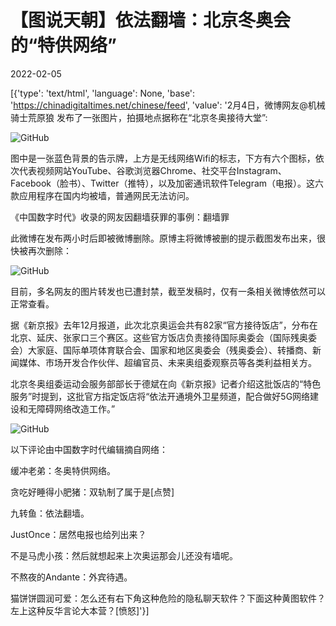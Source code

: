 # 【图说天朝】依法翻墙：北京冬奥会的“特供网络”

2022-02-05

[{'type': 'text/html', 'language': None, 'base': 'https://chinadigitaltimes.net/chinese/feed', 'value': '2月4日，微博网友@机械骑士荒原狼 发布了一张图片，拍摄地点据称在“北京冬奥接待大堂”:

![GitHub](https://chinadigitaltimes.net/chinese/files/2022/02/image-1644022822723.png)

图中是一张蓝色背景的告示牌，上方是无线网络Wifi的标志，下方有六个图标，依次代表视频网站YouTube、谷歌浏览器Chrome、社交平台Instagram、Facebook（脸书）、Twitter（推特），以及加密通讯软件Telegram（电报）。这六款应用程序在国内均被墙，普通网民无法访问。

《中国数字时代》收录的网友因翻墙获罪的事例：翻墙罪

此微博在发布两小时后即被微博删除。原博主将微博被删的提示截图发布出来，很快被再次删除：

![GitHub](https://chinadigitaltimes.net/chinese/files/2022/02/image-1644025896311.png)

目前，多名网友的图片转发也已遭封禁，截至发稿时，仅有一条相关微博依然可以正常查看。

据《新京报》去年12月报道，此次北京奥运会共有82家“官方接待饭店”，分布在北京、延庆、张家口三个赛区。这些官方饭店负责接待国际奥委会（国际残奥委会）大家庭、国际单项体育联合会、国家和地区奥委会（残奥委会）、转播商、新闻媒体、市场开发合作伙伴、超编官员、未来奥组委观察员等各类利益相关方。

北京冬奥组委运动会服务部部长于德斌在向《新京报》记者介绍这批饭店的“特色服务”时提到，这批官方指定饭店将“依法开通境外卫星频道，配合做好5G网络建设和无障碍网络改造工作。”

![GitHub](https://chinadigitaltimes.net/chinese/files/2022/02/image-1644026386303.png)

以下评论由中国数字时代编辑摘自网络：



缓冲老弟：冬奥特供网络。

贪吃好睡得小肥猪：双轨制了属于是[点赞]

九转鱼：依法翻墙。

JustOnce：居然电报也给列出来？

不是马虎小孩：然后就想起来上次奥运那会儿还没有墙呢。

不熬夜的Andante：外宾待遇。

猫饼饼圆润可爱：怎么还有右下角这种危险的隐私聊天软件？下面这种黄图软件？左上这种反华言论大本营？[愤怒]'}]